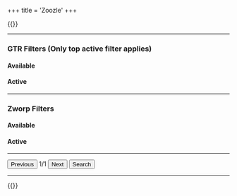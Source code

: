 +++
title = 'Zoozle'
+++

{{<rawhtml>}}
<script src='https://code.jquery.com/jquery-3.6.0.min.js'></script>
<script src="https://cdnjs.cloudflare.com/ajax/libs/three.js/0.159.0/three.min.js" integrity="sha512-OviGQIoFPxWNbGybQNprasilCxjtXNGCjnaZQvDeCT0lSPwJXd5TC3usI/jsWepKW9lZLZ1ob1q/Vy4MnlTt7g==" crossorigin="anonymous" referrerpolicy="no-referrer"></script>
<link rel="stylesheet" href="https://cdnjs.cloudflare.com/ajax/libs/font-awesome/6.5.1/css/all.min.css">
<script src='/toolkist.js'></script>
<script src='/toolkist_color.js'></script>
<script src='/toolkist_fs.js'></script>
<script src='/toolkist_playlist.js'></script>
<script src='/toolkist.zworpshop.js'></script>
<script src='/toolkist.zoozle.js'></script>
<script src='/toolkist.apisearch.js'></script>
<script src='/toolkist.apimanager.js'></script>
<style>
    input,button{
        color: black !important;
    }
    </style>
<hr>
<h3>GTR Filters (Only top active filter applies)</h3>
<h4>Available</h4>
<div id="nonActiveGTRFilters"></div>
<h4>Active</h4>
<div id="activeGTRFilters"></div>
<hr>
<h3>Zworp Filters</h3>
<h4>Available</h4>
<div id="nonActiveZworpFilters"></div>
<h4>Active</h4>
<div id="activeZworpFilters"></div>
<hr>
<input type="button" value="Previous" onclick="toolkist_apimanager.PreviousPage()"/>
<span id="pageNumber">1/1</span>
<input type="button" value="Next" onclick="toolkist_apimanager.NextPage()"/>
<input type="button" value="Search" onclick="toolkist_apimanager.Search()"/>
<hr>
<div id="results"></div>

<script>
    function OnLoaded() {
        var resultsDiv = $('#results');
        resultsDiv.empty();

        console.log(toolkist_apimanager.levelsBuffer);

        if (toolkist_apimanager.pageData.levels.length > 0) {
            resultsDiv.append('<h2>Levels:</h2>');
            var grid = $('<div style="display: flex; flex-wrap: wrap; gap: 20px;"></div>'); // Create a grid layout
            toolkist_apimanager.pageData.levels.forEach(function(level) {
                var card = $('<div style="position: relative; border: 1px solid #ccc; border-radius: 8px; overflow: hidden; width: 360px; box-shadow: 0 4px 8px rgba(0,0,0,0.1);"></div>');

                var steamButton = $('<button onclick="window.open(\'https://steamcommunity.com/sharedfiles/filedetails/?id=' + level.attributes.workshopId + '\', \'_blank\')" style="position: absolute; top: 10px; right: 10px; padding: 5px 10px; background-color: #007bff; color: white; border: none; border-radius: 5px; cursor: pointer; z-index: 10;">Steam</button>');

                var image = $('<img style="width: 100%; height: 180px; object-fit: cover;" src="' + level.attributes.imageUrl + '">');
                var content = $('<div style="padding: 16px;"></div>');

                var name = $('<h3 style="margin: 0 0 10px 0;">' + level.attributes.name + '</h3>');
                var author = $('<p style="margin: 0; color: #666;">By: ' + level.attributes.fileAuthor + '</p>');
                var validationTime = $('<p style="margin: 0; color: #666;">Validation Time: ' + toolkist_apimanager.ConvertSecondsToTime(level.attributes.validation) + '</p>');

                content.append(name, author, validationTime);
                card.append(steamButton, image, content);
                grid.append(card);
            });
            resultsDiv.append(grid);
        } else {
            resultsDiv.append('<p>No levels found.</p>');
        }

        $('#pageNumber').html(toolkist_apimanager.pageData.pageNumber + "/" + (Math.ceil(toolkist_apimanager.levelsBuffer.length / toolkist_apimanager.pageData.pageSize)));
    }


    $(document).ready(function() {
        toolkist_apimanager.GetPlayerData(function(){
            toolkist_apimanager.RenderFilters('zworp', 'activeZworpFilters', 'nonActiveZworpFilters');
            toolkist_apimanager.RenderFilters('gtr', 'activeGTRFilters', 'nonActiveGTRFilters');
            toolkist_apimanager.OnLoadedCallback = OnLoaded;
        });        
    });
</script>

{{</rawhtml>}}